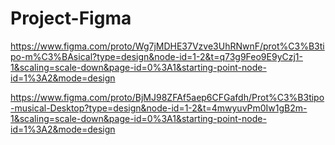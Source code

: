 # Project-Figma

https://www.figma.com/proto/Wg7jMDHE37Vzve3UhRNwnF/prot%C3%B3tipo-m%C3%BAsical?type=design&node-id=1-2&t=q73g9Feo9E9yCzj1-1&scaling=scale-down&page-id=0%3A1&starting-point-node-id=1%3A2&mode=design

https://www.figma.com/proto/BjMJ98ZFAf5aep6CFGafdh/Prot%C3%B3tipo-musical-Desktop?type=design&node-id=1-2&t=4mwyuvPm0Iw1gB2m-1&scaling=scale-down&page-id=0%3A1&starting-point-node-id=1%3A2&mode=design
